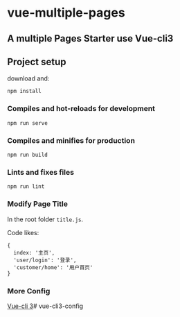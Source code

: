 # vue-multiple-pages

## A multiple Pages Starter use Vue-cli3

## Project setup

download and:

```
npm install
```
### Compiles and hot-reloads for development
```
npm run serve
```


### Compiles and minifies for production
```
npm run build
```

### Lints and fixes files
```
npm run lint
```

### Modify Page Title

In the root folder `title.js`.

Code likes:

```
{
  index: '主页',
  'user/login': '登录',
  'customer/home': '用户首页'
}
```

### More Config

[Vue-cli 3](https://cli.vuejs.org/)# vue-cli3-config
